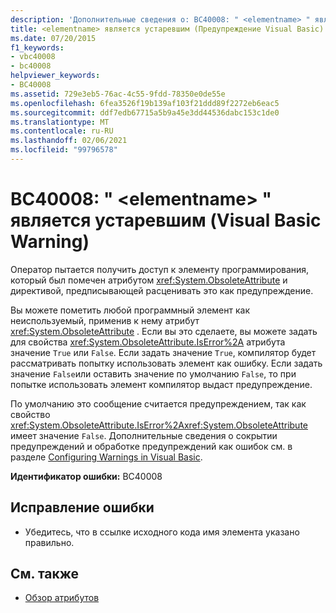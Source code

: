 ```yaml
---
description: 'Дополнительные сведения о: BC40008: " <elementname> " является устаревшим (Visual Basic Warning)'
title: <elementname> является устаревшим (Предупреждение Visual Basic)
ms.date: 07/20/2015
f1_keywords:
- vbc40008
- bc40008
helpviewer_keywords:
- BC40008
ms.assetid: 729e3eb5-76ac-4c55-9fdd-78350e0de55e
ms.openlocfilehash: 6fea3526f19b139af103f21ddd89f2272eb6eac5
ms.sourcegitcommit: ddf7edb67715a5b9a45e3dd44536dabc153c1de0
ms.translationtype: MT
ms.contentlocale: ru-RU
ms.lasthandoff: 02/06/2021
ms.locfileid: "99796578"
---
```

# <a name="bc40008-elementname-is-obsolete-visual-basic-warning"></a>BC40008: " \<elementname> " является устаревшим (Visual Basic Warning)

Оператор пытается получить доступ к элементу программирования, который был помечен атрибутом <xref:System.ObsoleteAttribute> и директивой, предписывающей расценивать это как предупреждение.

 Вы можете пометить любой программный элемент как неиспользуемый, применив к нему атрибут <xref:System.ObsoleteAttribute> . Если вы это сделаете, вы можете задать для свойства <xref:System.ObsoleteAttribute.IsError%2A> атрибута значение `True` или `False`. Если задать значение `True`, компилятор будет рассматривать попытку использовать элемент как ошибку. Если задать значение `False`или оставить значение по умолчанию `False`, то при попытке использовать элемент компилятор выдаст предупреждение.

 По умолчанию это сообщение считается предупреждением, так как свойство <xref:System.ObsoleteAttribute.IsError%2A><xref:System.ObsoleteAttribute> имеет значение `False`. Дополнительные сведения о сокрытии предупреждений и обработке предупреждений как ошибок см. в разделе [Configuring Warnings in Visual Basic](/visualstudio/ide/configuring-warnings-in-visual-basic).

 **Идентификатор ошибки:** BC40008

## <a name="to-correct-this-error"></a>Исправление ошибки

- Убедитесь, что в ссылке исходного кода имя элемента указано правильно.

## <a name="see-also"></a>См. также

- [Обзор атрибутов](../../programming-guide/concepts/attributes/index.md)
